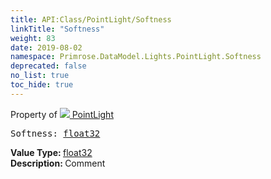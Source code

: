 ```yaml
---
title: API:Class/PointLight/Softness
linkTitle: "Softness"
weight: 83
date: 2019-08-02
namespace: Primrose.DataModel.Lights.PointLight.Softness
deprecated: false
no_list: true
toc_hide: true
---
```

Property of <a href="/docs/api-reference/Class/PointLight"><img src="/icons/silk/lightbulb.png"/>&nbsp;PointLight</a>
<pre class="method-declaration">
Softness: <a class="type" href="/docs/api-reference/System/Primitives#single">float32</a></pre>
<b>Value Type: </b>
<a class="type" href="/docs/api-reference/System/Primitives#single">float32</a>
<br/>
<b>Description: </b>
Comment

